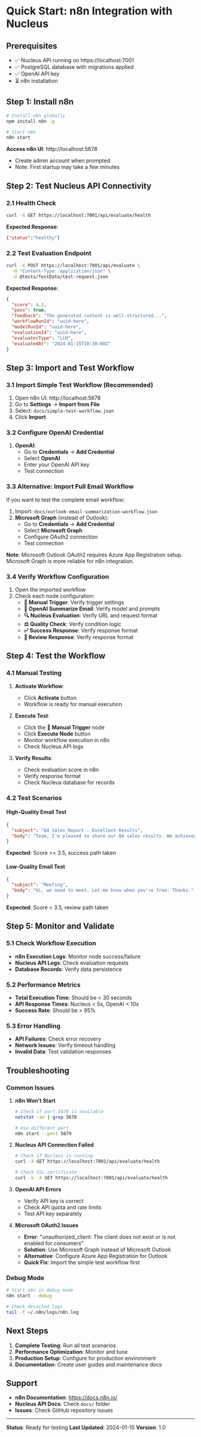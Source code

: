 # Quick Start: n8n Integration with Nucleus

## Prerequisites
- ✅ Nucleus API running on https://localhost:7001
- ✅ PostgreSQL database with migrations applied
- ✅ OpenAI API key
- ⏳ n8n installation

## Step 1: Install n8n

```bash
# Install n8n globally
npm install n8n -g

# Start n8n
n8n start
```

**Access n8n UI**: http://localhost:5678
- Create admin account when prompted
- Note: First startup may take a few minutes

## Step 2: Test Nucleus API Connectivity

### 2.1 Health Check
```bash
curl -X GET https://localhost:7001/api/evaluate/health
```
**Expected Response**:
```json
{"status":"healthy"}
```

### 2.2 Test Evaluation Endpoint
```bash
curl -X POST https://localhost:7001/api/evaluate \
  -H "Content-Type: application/json" \
  -d @tests/TestData/test-request.json
```

**Expected Response**:
```json
{
  "score": 4.2,
  "pass": true,
  "feedback": "The generated content is well-structured...",
  "workflowRunId": "uuid-here",
  "modelRunId": "uuid-here",
  "evaluationId": "uuid-here",
  "evaluatorType": "LLM",
  "evaluatedAt": "2024-01-15T10:30:00Z"
}
```

## Step 3: Import and Test Workflow

### 3.1 Import Simple Test Workflow (Recommended)
1. Open n8n UI: http://localhost:5678
2. Go to **Settings** → **Import from File**
3. Select: `docs/simple-test-workflow.json`
4. Click **Import**

### 3.2 Configure OpenAI Credential
1. **OpenAI**:
   - Go to **Credentials** → **Add Credential**
   - Select **OpenAI**
   - Enter your OpenAI API key
   - Test connection

### 3.3 Alternative: Import Full Email Workflow
If you want to test the complete email workflow:
1. Import: `docs/outlook-email-summarization-workflow.json`
2. **Microsoft Graph** (instead of Outlook):
   - Go to **Credentials** → **Add Credential**
   - Select **Microsoft Graph**
   - Configure OAuth2 connection
   - Test connection

**Note**: Microsoft Outlook OAuth2 requires Azure App Registration setup. Microsoft Graph is more reliable for n8n integration.

### 3.4 Verify Workflow Configuration
1. Open the imported workflow
2. Check each node configuration:
   - **🔘 Manual Trigger**: Verify trigger settings
   - **🤖 OpenAI Summarize Email**: Verify model and prompts
   - **🔍 Nucleus Evaluation**: Verify URL and request format
   - **⚖️ Quality Check**: Verify condition logic
   - **✅ Success Response**: Verify response format
   - **🚨 Review Response**: Verify response format

## Step 4: Test the Workflow

### 4.1 Manual Testing
1. **Activate Workflow**:
   - Click **Activate** button
   - Workflow is ready for manual execution

2. **Execute Test**:
   - Click the **🔘 Manual Trigger** node
   - Click **Execute Node** button
   - Monitor workflow execution in n8n
   - Check Nucleus API logs

3. **Verify Results**:
   - Check evaluation score in n8n
   - Verify response format
   - Check Nucleus database for records

### 4.2 Test Scenarios

#### High-Quality Email Test
```json
{
  "subject": "Q4 Sales Report - Excellent Results",
  "body": "Team, I'm pleased to share our Q4 sales results. We achieved 125% of our target with $2.3M in revenue. Key highlights: 1) New product line contributed 40% of sales, 2) Customer retention improved to 95%, 3) We expanded into 3 new markets. Next steps: 1) Plan Q1 strategy meeting, 2) Prepare investor presentation, 3) Review bonus allocations. Great work everyone!"
}
```
**Expected**: Score >= 3.5, success path taken

#### Low-Quality Email Test
```json
{
  "subject": "Meeting",
  "body": "Hi, we need to meet. Let me know when you're free. Thanks."
}
```
**Expected**: Score < 3.5, review path taken

## Step 5: Monitor and Validate

### 5.1 Check Workflow Execution
- **n8n Execution Logs**: Monitor node success/failure
- **Nucleus API Logs**: Check evaluation requests
- **Database Records**: Verify data persistence

### 5.2 Performance Metrics
- **Total Execution Time**: Should be < 30 seconds
- **API Response Times**: Nucleus < 5s, OpenAI < 10s
- **Success Rate**: Should be > 95%

### 5.3 Error Handling
- **API Failures**: Check error recovery
- **Network Issues**: Verify timeout handling
- **Invalid Data**: Test validation responses

## Troubleshooting

### Common Issues

1. **n8n Won't Start**
   ```bash
   # Check if port 5678 is available
   netstat -an | grep 5678
   
   # Use different port
   n8n start --port 5679
   ```

2. **Nucleus API Connection Failed**
   ```bash
   # Check if Nucleus is running
   curl -X GET https://localhost:7001/api/evaluate/health
   
   # Check SSL certificate
   curl -k -X GET https://localhost:7001/api/evaluate/health
   ```

3. **OpenAI API Errors**
   - Verify API key is correct
   - Check API quota and rate limits
   - Test API key separately

4. **Microsoft OAuth2 Issues**
   - **Error**: "unauthorized_client: The client does not exist or is not enabled for consumers"
   - **Solution**: Use Microsoft Graph instead of Microsoft Outlook
   - **Alternative**: Configure Azure App Registration for Outlook
   - **Quick Fix**: Import the simple test workflow first

### Debug Mode
```bash
# Start n8n in debug mode
n8n start --debug

# Check detailed logs
tail -f ~/.n8n/logs/n8n.log
```

## Next Steps

1. **Complete Testing**: Run all test scenarios
2. **Performance Optimization**: Monitor and tune
3. **Production Setup**: Configure for production environment
4. **Documentation**: Create user guides and maintenance docs

## Support

- **n8n Documentation**: https://docs.n8n.io/
- **Nucleus API Docs**: Check `docs/` folder
- **Issues**: Check GitHub repository issues

---

**Status**: Ready for testing
**Last Updated**: 2024-01-15
**Version**: 1.0 